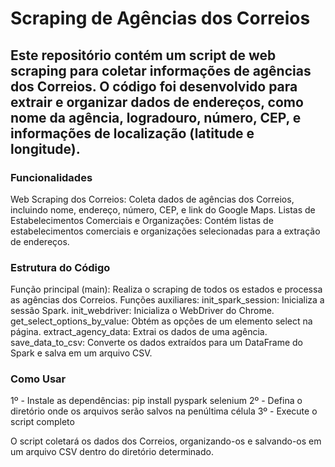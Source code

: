 # Scraping de Agências dos Correios
## Este repositório contém um script de web scraping para coletar informações de agências dos Correios. O código foi desenvolvido para extrair e organizar dados de endereços, como nome da agência, logradouro, número, CEP, e informações de localização (latitude e longitude).

### Funcionalidades
Web Scraping dos Correios: Coleta dados de agências dos Correios, incluindo nome, endereço, número, CEP, e link do Google Maps.
Listas de Estabelecimentos Comerciais e Organizações: Contém listas de estabelecimentos comerciais e organizações selecionadas para a extração de endereços.

### Estrutura do Código
Função principal (main): Realiza o scraping de todos os estados e processa as agências dos Correios.
Funções auxiliares:
init_spark_session: Inicializa a sessão Spark.
init_webdriver: Inicializa o WebDriver do Chrome.
get_select_options_by_value: Obtém as opções de um elemento select na página.
extract_agency_data: Extrai os dados de uma agência.
save_data_to_csv: Converte os dados extraídos para um DataFrame do Spark e salva em um arquivo CSV.

### Como Usar
1º - Instale as dependências: pip install pyspark selenium
2º - Defina o diretório onde os arquivos serão salvos na penúltima célula
3º - Execute o script completo

O script coletará os dados dos Correios, organizando-os e salvando-os em um arquivo CSV dentro do diretório determinado.
